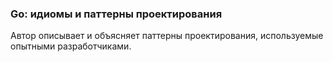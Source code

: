 ### Go: идиомы и паттерны проектирования

Автор описывает и объясняет паттерны проектирования, используемые опытными разработчиками.